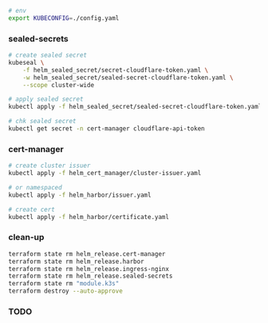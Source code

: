 ```bash
# env
export KUBECONFIG=./config.yaml
```

### sealed-secrets

```bash
# create sealed secret
kubeseal \
	-f helm_sealed_secret/secret-cloudflare-token.yaml \
	-w helm_sealed_secret/sealed-secret-cloudflare-token.yaml \
	--scope cluster-wide
```

```bash
# apply sealed secret
kubectl apply -f helm_sealed_secret/sealed-secret-cloudflare-token.yaml
```

```bash
# chk sealed secret
kubectl get secret -n cert-manager cloudflare-api-token
```

### cert-manager

```bash
# create cluster issuer
kubectl apply -f helm_cert_manager/cluster-issuer.yaml

# or namespaced
kubectl apply -f helm_harbor/issuer.yaml
```

```bash
# create cert
kubectl apply -f helm_harbor/certificate.yaml
```

### clean-up

```bash
terraform state rm helm_release.cert-manager
terraform state rm helm_release.harbor
terraform state rm helm_release.ingress-nginx
terraform state rm helm_release.sealed-secrets
terraform state rm "module.k3s"
terraform destroy --auto-approve
```

### TODO
